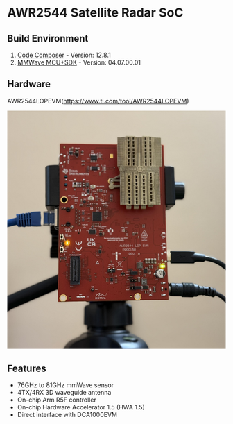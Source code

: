 # AWR2544 Satellite Radar SoC 

[//]: # (Image References)

[image1]: ./docs/awr2544_hardware_setup.jpg "Hardware setup"

## Build Environment
1. [Code Composer](https://www.ti.com/tool/download/CCSTUDIO/12.8.1) - Version: 12.8.1
2. [MMWave MCU+SDK](https://www.ti.com/tool/download/MMWAVE-MCUPLUS-SDK/04.07.00.01) - Version: 04.07.00.01

## Hardware
AWR2544LOPEVM(https://www.ti.com/tool/AWR2544LOPEVM)

![alt text][image1]

## Features
- 76GHz to 81GHz mmWave sensor
- 4TX/4RX 3D waveguide antenna
- On-chip Arm R5F controller
- On-chip Hardware Accelerator 1.5 (HWA 1.5)
- Direct interface with DCA1000EVM